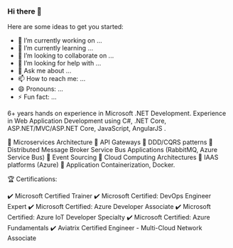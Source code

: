 ### Hi there 👋

Here are some ideas to get you started:

- 🔭 I’m currently working on ...
- 🌱 I’m currently learning ...
- 👯 I’m looking to collaborate on ...
- 🤔 I’m looking for help with ...
- 💬 Ask me about ...
- 📫 How to reach me: ...
- 😄 Pronouns: ...
- ⚡ Fun fact: ...

6+ years hands on experience in Microsoft .NET Development. Experience in Web Application Development using C#, .NET Core, ASP.NET/MVC/ASP.NET Core, JavaScript, AngularJS .

📌 Microservices Architecture
📌 API Gateways
📌 DDD/CQRS patterns
📌 Distributed Message Broker Service Bus Applications (RabbitMQ, Azure Service Bus)
📌 Event Sourcing
📌 Cloud Computing Architectures
📌 IAAS platforms (Azure)
📌 Application Containerization, Docker.

🏆 Certifications:

✔️ Microsoft Certified Trainer
✔️ Microsoft Certified: DevOps Engineer Expert
✔️ Microsoft Certified: Azure Developer Associate
✔️ Microsoft Certified: Azure IoT Developer Specialty
✔️ Microsoft Certified: Azure Fundamentals
✔️ Aviatrix Certified Engineer - Multi-Cloud Network Associate
